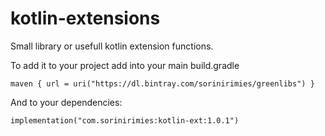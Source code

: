 # kotlin-extensions
Small library or usefull kotlin extension functions.

To add it to your project add into your main build.gradle

    maven { url = uri("https://dl.bintray.com/sorinirimies/greenlibs") }
        
And to your dependencies:

    implementation("com.sorinirimies:kotlin-ext:1.0.1")


